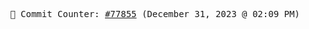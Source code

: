 <p align="center">
    <samp>
        📮 Commit Counter: <a href="https://github.com/Javascript-void0/Javascript-void0/commits/main">#77855</a> (December 31, 2023 @ 02:09 PM)
    </samp>
</p>